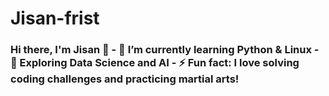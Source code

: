 # Jisan-frist
### Hi there, I'm Jisan 👋 - 🔭 I’m currently learning Python &amp; Linux - 🌱 Exploring Data Science and AI - ⚡ Fun fact: I love solving coding challenges and practicing martial arts!
